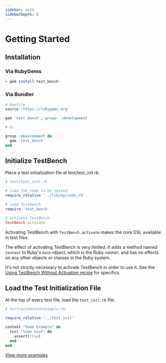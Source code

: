 ```yaml
---
sidebar: auto
sidebarDepth: 0
---
```


# Getting Started

## Installation

### Via RubyGems

``` bash
> gem install test_bench
```

### Via Bundler

``` ruby
# Gemfile
source 'https://rubygems.org'

gem 'test_bench', group: :development

# Or

group :development do
  gem 'test_bench'
end
```

## Initialize TestBench

Place a test initialization file at test/test_init.rb.

``` ruby
# test/test_init.rb

# Load the code to be tested
require_relative '../lib/my/code.rb'

# Load TestBench
require 'test_bench'

# Activate TestBench
TestBench.activate
```

Activating TestBench with `TestBench.activate` makes the core DSL available in test files.

The effect of activating TestBench is very limited. It adds a method named `context` to Ruby's `main` object, which is the Ruby _runner_, and has no effects on any other objects or classes in the Ruby system.

It's not strictly necessary to activate TestBench in order to use it. See the [Using TestBench Without Activation recipe](/user-guide/recipes.md#using-testbench-without-activation) for specifics.

## Load the Test Initialization File

At the top of every test file, load the `test_init.rb` file.

``` ruby
# test/automated/example.rb

require_relative '../test_init'

context "Some Example" do
  test "Some test" do
    assert(true)
  end
end
```

[View more examples](/examples/)
